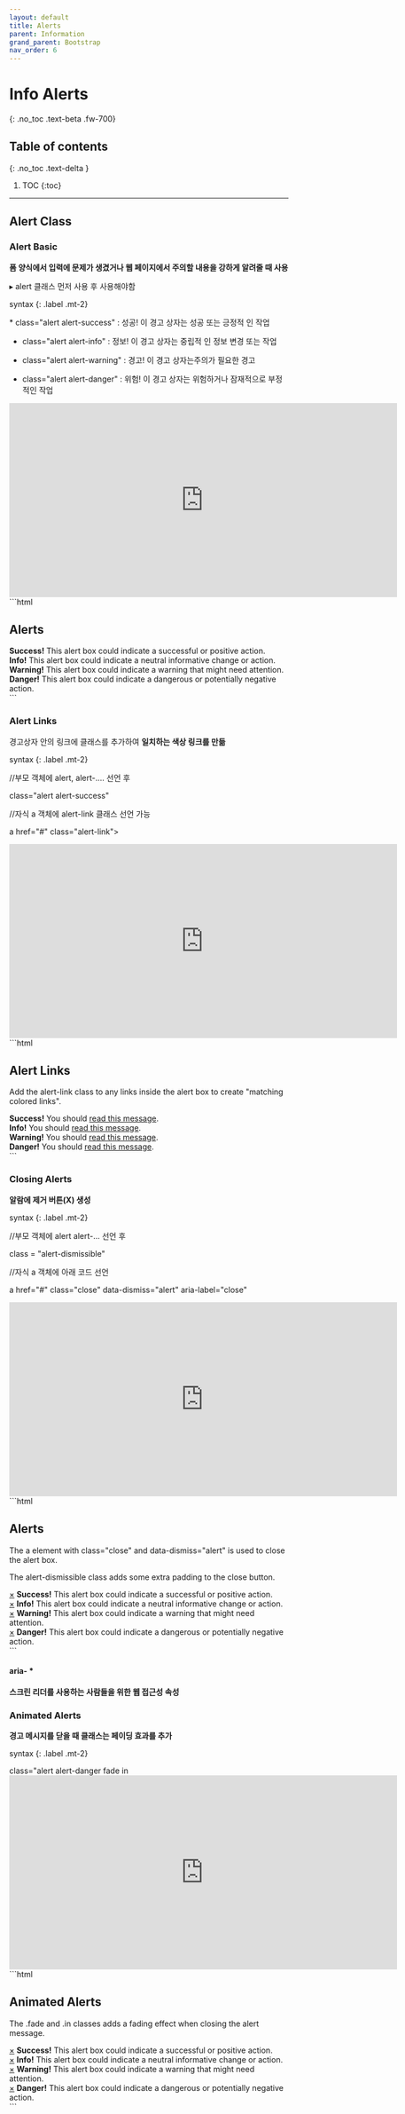 ```yaml
---
layout: default
title: Alerts
parent: Information
grand_parent: Bootstrap
nav_order: 6
---
```


# Info Alerts
{: .no_toc .text-beta .fw-700}

## Table of contents
{: .no_toc .text-delta }

1. TOC
{:toc}

---

## Alert Class

### Alert Basic

**폼 양식에서 입력에 문제가 생겼거나 웹 페이지에서 주의할 내용을 강하게 알려줄 때 사용**

&#9656; alert 클래스 먼저 사용 후 사용해야함

syntax
{: .label .mt-2}
<div class="code-example" markdown="1">
* class="alert alert-success" : 성공! 이 경고 상자는 성공 또는 긍정적 인 작업

* class="alert alert-info" : 정보! 이 경고 상자는 중립적 인 정보 변경 또는 작업

* class="alert alert-warning" : 경고! 이 경고 상자는주의가 필요한 경고

* class="alert alert-danger" : 위험! 이 경고 상자는 위험하거나 잠재적으로 부정적인 작업
</div>

<div class="code-example" markdown="1">
<iframe src="https://gekdev.github.io/docs/bootstrap/information/example/alt_01.html" height="350" width="700" style="border:none;" title=" example"></iframe>
</div>
```html
<div class="container">
  <h2>Alerts</h2>
  <div class="alert alert-success">
    <strong>Success!</strong> This alert box could indicate a successful or positive action.
  </div>
  <div class="alert alert-info">
    <strong>Info!</strong> This alert box could indicate a neutral informative change or action.
  </div>
  <div class="alert alert-warning">
    <strong>Warning!</strong> This alert box could indicate a warning that might need attention.
  </div>
  <div class="alert alert-danger">
    <strong>Danger!</strong> This alert box could indicate a dangerous or potentially negative action.
  </div>
</div>
```

### Alert Links

경고상자 안의 링크에 클래스를 추가하여 **일치하는 색상 링크를 만듦**

syntax
{: .label .mt-2}
<div class="code-example" markdown="1">
//부모 객체에 alert, alert-.... 선언 후

class="alert alert-success"

//자식 a 객체에 alert-link 클래스 선언 가능

a href="#" class="alert-link">
</div>

<div class="code-example" markdown="1">
<iframe src="https://gekdev.github.io/docs/bootstrap/information/example/alt_02.html" height="350" width="700" style="border:none;" title=" example"></iframe>
</div>
```html
<div class="container">
  <h2>Alert Links</h2>
  <p>Add the alert-link class to any links inside the alert box to create "matching colored links".</p>
  <div class="alert alert-success">
    <strong>Success!</strong> You should <a href="#" class="alert-link">read this message</a>.
  </div>
  <div class="alert alert-info">
    <strong>Info!</strong> You should <a href="#" class="alert-link">read this message</a>.
  </div>
  <div class="alert alert-warning">
    <strong>Warning!</strong> You should <a href="#" class="alert-link">read this message</a>.
  </div>
  <div class="alert alert-danger">
    <strong>Danger!</strong> You should <a href="#" class="alert-link">read this message</a>.
  </div>
</div>
```

### Closing Alerts

**알람에 제거 버튼(X) 생성**

syntax
{: .label .mt-2}
<div class="code-example" markdown="1">
//부모 객체에 alert alert-... 선언 후

class = "alert-dismissible"

//자식 a 객체에 아래 코드 선언

a href="#" class="close" data-dismiss="alert" aria-label="close"
</div>

<div class="code-example" markdown="1">
<iframe src="https://gekdev.github.io/docs/bootstrap/information/example/alt_close.html" height="350" width="700" style="border:none;" title=" example"></iframe>
</div>
```html
<div class="container">
  <h2>Alerts</h2>
  <p>The a element with class="close" and data-dismiss="alert" is used to close the alert box.</p>
  <p>The alert-dismissible class adds some extra padding to the close button.</p>
  <div class="alert alert-success alert-dismissible">
    <a href="#" class="close" data-dismiss="alert" aria-label="close">&times;</a>
    <strong>Success!</strong> This alert box could indicate a successful or positive action.
  </div>
  <div class="alert alert-info alert-dismissible">
    <a href="#" class="close" data-dismiss="alert" aria-label="close">&times;</a>
    <strong>Info!</strong> This alert box could indicate a neutral informative change or action.
  </div>
  <div class="alert alert-warning alert-dismissible">
    <a href="#" class="close" data-dismiss="alert" aria-label="close">&times;</a>
    <strong>Warning!</strong> This alert box could indicate a warning that might need attention.
  </div>
  <div class="alert alert-danger alert-dismissible">
    <a href="#" class="close" data-dismiss="alert" aria-label="close">&times;</a>
    <strong>Danger!</strong> This alert box could indicate a dangerous or potentially negative action.
  </div>
</div>
```

#### aria- *

**스크린 리더를 사용하는 사람들을 위한 웹 접근성 속성**

### Animated Alerts

**경고 메시지를 닫을 때 클래스는 페이딩 효과를 추가**

syntax
{: .label .mt-2}
<div class="code-example" markdown="1">
class="alert alert-danger fade in
</div>

<div class="code-example" markdown="1">
<iframe src="https://gekdev.github.io/docs/bootstrap/information/example/alt_animation.html" height="350" width="700" style="border:none;" title=" example"></iframe>
</div>
```html
<div class="container">
  <h2>Animated Alerts</h2>
  <p>The .fade and .in classes adds a fading effect when closing the alert message.</p>
  <div class="alert alert-success alert-dismissible fade in">
    <a href="#" class="close" data-dismiss="alert" aria-label="close">&times;</a>
    <strong>Success!</strong> This alert box could indicate a successful or positive action.
  </div>
  <div class="alert alert-info alert-dismissible fade in">
    <a href="#" class="close" data-dismiss="alert" aria-label="close">&times;</a>
    <strong>Info!</strong> This alert box could indicate a neutral informative change or action.
  </div>
  <div class="alert alert-warning alert-dismissible fade in">
    <a href="#" class="close" data-dismiss="alert" aria-label="close">&times;</a>
    <strong>Warning!</strong> This alert box could indicate a warning that might need attention.
  </div>
  <div class="alert alert-danger alert-dismissible fade in">
    <a href="#" class="close" data-dismiss="alert" aria-label="close">&times;</a>
    <strong>Danger!</strong> This alert box could indicate a dangerous or potentially negative action.
  </div>
</div>
```